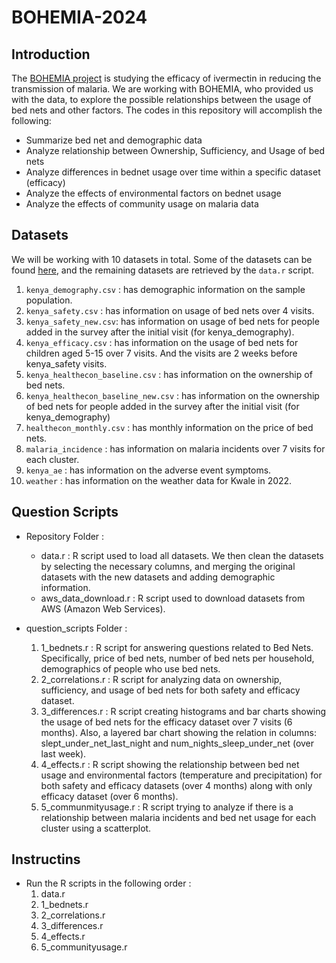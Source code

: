 # BOHEMIA-2024

## Introduction

The [BOHEMIA project](https://bohemiaconsortium.org) is studying the efficacy of ivermectin in reducing the transmission of malaria. We are working with BOHEMIA, who provided us with the data, to explore the possible relationships between the usage of bed nets and other factors. The codes in this repository will accomplish the following:

- Summarize bed net and demographic data
- Analyze relationship between Ownership, Sufficiency, and Usage of bed nets
- Analyze differences in bednet usage over time within a specific dataset (efficacy)
- Analyze the effects of environmental factors on bednet usage
- Analyze the effects of community usage on malaria data

## Datasets

We will be working with 10 datasets in total. Some of the datasets can be found [here](https://drive.google.com/drive/u/0/folders/1jq1dtoTScgSA9h5vtEtLAtdjp_tF-Nxs), and the remaining datasets are retrieved by the `data.r` script.

1. `kenya_demography.csv` : has demographic information on the sample population.
2. `kenya_safety.csv` : has information on usage of bed nets over 4 visits.
3. `kenya_safety_new.csv`: has information on usage of bed nets for people added in the survey after the initial visit (for kenya_demography). 
4. `kenya_efficacy.csv` : has information on the usage of bed nets for children aged 5-15 over 7 visits. And the visits are 2 weeks before kenya_safety visits.
5. `kenya_healthecon_baseline.csv` : has information on the ownership of bed nets.
6. `kenya_healthecon_baseline_new.csv` : has information on the ownership of bed nets for people added in  the survey after the initial visit (for kenya_demography)
7. `healthecon_monthly.csv` : has monthly information on the price of bed nets.
8. `malaria_incidence` : has information on malaria incidents over 7 visits for each cluster.
9. `kenya_ae` : has information on the adverse event symptoms.
10. `weather` : has information on the weather data for Kwale in 2022.

## Question Scripts

 * Repository Folder :
    - data.r : R script used to load all datasets. We then clean the datasets by selecting the necessary columns, and merging the original datasets with the new datasets and adding demographic information.
    - aws_data_download.r : R script used to download datasets from AWS (Amazon Web Services).
  
 * question_scripts Folder :
   1. 1_bednets.r : R script for answering questions related to Bed Nets. Specifically, price of bed nets, number of bed nets per household, demographics of people who use bed nets.
   2. 2_correlations.r : R script for analyzing data on ownership, sufficiency, and usage of bed nets for both safety and efficacy dataset.
   3. 3_differences.r : R script creating histograms and bar charts showing the usage of bed nets for the efficacy dataset over 7 visits (6 months). Also, a layered bar chart showing the relation in columns: slept_under_net_last_night and num_nights_sleep_under_net (over last week).
   4. 4_effects.r : R script showing the relationship between bed net usage and environmental factors (temperature and precipitation) for both safety and efficacy datasets (over 4 months) along with only efficacy dataset (over 6 months).
   5. 5_communmityusage.r : R script trying to analyze if there is a relationship between malaria incidents and bed net usage for each cluster using a scatterplot.
  
## Instructins

- Run the R scripts in the following order :
    1. data.r
    2. 1_bednets.r
    3. 2_correlations.r
    4. 3_differences.r
    5. 4_effects.r
    6. 5_communityusage.r

